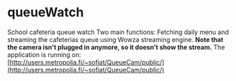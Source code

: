 # queueWatch
School cafeteria queue watch
Two main functions: Fetching daily menu and streaming the cafeterias queue using Wowza streaming engine.
**Note that the camera isn't plugged in anymore, so it doesn't show the stream.**
The application is running on:
[http://users.metropolia.fi/~sofiat/QueueCam/public/](http://users.metropolia.fi/~sofiat/QueueCam/public/)
